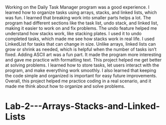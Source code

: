 Working on the Daily Task Manager program was a good experience. I learned how to organize tasks using arrays, stacks, and linked lists, which was fun.
I learned that breaking work into smaller parts helps a lot. The program had different sections like the task list, undo stack, and linked list, making it easier to work on and fix problems.
The undo feature helped me understand how stacks work, like stacking plates. I used it to undo completed tasks, which made me see how stacks work in real life.
I used LinkedList for tasks that can change in size. Unlike arrays, linked lists can grow or shrink as needed, which is helpful when the number of tasks isn’t fixed.
Adding ASCII art was a fun part. It made the program more interesting and gave me practice with formatting text.
This project helped me get better at solving problems. I learned how to store tasks, let users interact with the program, and make everything work smoothly.
I also learned that keeping the code simple and organized is important for easy future improvements.
Overall, this project helped me practice coding in a real scenario, and it made me think about how to organize and solve problems.

# Lab-2---Arrays-Stacks-and-Linked-Lists
